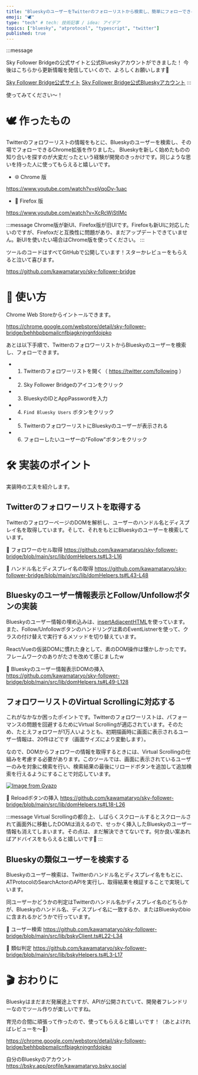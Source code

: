 ```yaml
---
title: "BlueskyのユーザーをTwitterのフォローリストから検索し、簡単にフォローできるツールを作った"
emoji: "🕊️"
type: "tech" # tech: 技術記事 / idea: アイデア
topics: ["bluesky", "atprotocol", "typescript", "twitter"]
published: true
---
```


:::message

Sky Follower Bridgeの公式サイトと公式Blueskyアカウントができました！
今後はこちらから更新情報を発信していくので、よろしくお願いします🙏

[Sky Follower Bridge公式サイト](https://www.sky-follower-bridge.dev/)
[Sky Follower Bridge公式Blueskyアカウント](https://bsky.app/profile/sky-follower-bridge.dev)
:::

使ってみてください〜！

# 🕊️ 作ったもの
Twitterのフォロワーリストの情報をもとに、Blueskyのユーザーを検索し、その場でフォローできるChrome拡張を作りました。
Blueskyを新しく始めたものの知り合いを探すのが大変だったという経験が開発のきっかけです。同じような思いを持った人に使ってもらえると嬉しいです。

* 🌐 Chrome 版

https://www.youtube.com/watch?v=pVqoDv-1uac

* 🦊 Firefox 版

https://www.youtube.com/watch?v=XcRcWjStIMc

:::message
Chrome版が新UI、Firefox版が旧UIです。Firefoxも新UIに対応したいのですが、Firefoxだと互換性に問題があり、まだアップデートできていません。新UIを使いたい場合はChrome版を使ってください。
:::


ツールのコードはすべてGitHubで公開しています！スターかレビューをもらえると泣いて喜びます。

https://github.com/kawamataryo/sky-follower-bridge

# 🚀 使い方
Chrome Web Storeからイントールできます。

https://chrome.google.com/webstore/detail/sky-follower-bridge/behhbpbpmailcnfbjagknjngnfdojpko

あとは以下手順で、TwitterのフォロワーリストからBlueskyのユーザーを検索し、フォローできます。

- 1. Twitterのフォロワーリストを開く（ https://twitter.com/following ）
- 2. Sky Follower Bridgeのアイコンをクリック
- 3. BlueskyのIDとAppPasswordを入力
- 4. `Find Bluesky Users` ボタンをクリック
- 5. TwitterのフォロワーリストにBlueskyのユーザーが表示される
- 6. フォローしたいユーザーの"Follow"ボタンをクリック

# 🛠️ 実装のポイント

実装時の工夫を紹介します。

## Twitterのフォロワーリストを取得する
TwitterのフォロワーページのDOMを解析し、ユーザーのハンドル名とディスプレイ名を取得しています。そして、それをもとにBlueskyのユーザーを検索しています。

📌 フォロワーのセル取得
https://github.com/kawamataryo/sky-follower-bridge/blob/main/src/lib/domHelpers.ts#L3-L16

📌️ ハンドル名とディスプレイ名の取得
https://github.com/kawamataryo/sky-follower-bridge/blob/main/src/lib/domHelpers.ts#L43-L48

## Blueskyのユーザー情報表示とFollow/Unfollowボタンの実装
Blueskyのユーザー情報の埋め込みは、[insertAdjacentHTML](https://developer.mozilla.org/ja/docs/Web/API/Element/insertAdjacentHTML)を使っています。
また、Follow/Unfollowボタンのハンドリングは素のEventListnerを使って、クラスの付け替えで実行するメソッドを切り替えています。

React/Vueの仮装DOMに慣れた身として、素のDOM操作は懐かしかったです。フレームワークのありがたさを改めて感じましたw

📌 Blueskyのユーザー情報表示DOMの挿入
https://github.com/kawamataryo/sky-follower-bridge/blob/main/src/lib/domHelpers.ts#L49-L128


## フォロワーリストのVirtual Scrollingに対応する
これがなかなか困ったポイントです。Twitterのフォロワーリストは、パフォーマンスの問題を回避するためにVirtual Scrollingが適応されています。そのため、たとえフォロワーが1万人いようとも、初期描画時に画面に表示されるユーザー情報は、20件ほどです（画面サイズにより変動します）。

なので、DOMからフォロワーの情報を取得するときには、Virtual Scrollingの仕組みを考慮する必要があります。このツールでは、画面に表示されているユーザーのみを対象に検索を行い、検索結果の最後にリロードボタンを追加して追加検索を行えるようにすることで対応しています。

[![Image from Gyazo](https://i.gyazo.com/e3673111e9589d4b308b8e6e987114cc.gif)](https://gyazo.com/e3673111e9589d4b308b8e6e987114cc)

📌 Reloadボタンの挿入
https://github.com/kawamataryo/sky-follower-bridge/blob/main/src/lib/domHelpers.ts#L18-L26

:::message
Virtual Scrollingの都合上、しばらくスクロールするとスクロールされて画面外に移動したDOMは消えるので、せっかく挿入したBlueskyのユーザー情報も消えてしまいます。その点は、まだ解決できてないです。何か良い案あればアドバイスをもらえると嬉しいです🙏
:::

## Blueskyの類似ユーザーを検索する
Blueskyのユーザー検索は、Twitterのハンドル名とディスプレイ名をもとに、ATProtocolのSearchActorのAPIを実行し、取得結果を検証することで実現しています。

同ユーザーかどうかの判定はTwitterのハンドル名かディスプレイ名のどちらかが、Blueskyのハンドル名、ディスプレイ名に一致するか、またはBlueskyのbioに含まれるかどうかで行っています。

📌 ユーザー検索
https://github.com/kawamataryo/sky-follower-bridge/blob/main/src/lib/bskyClient.ts#L22-L34

📌 類似判定
https://github.com/kawamataryo/sky-follower-bridge/blob/main/src/lib/bskyHelpers.ts#L3-L17

# 🎬 おわりに

Blueskyはまだまだ発展途上ですが、APIが公開されていて、開発者フレンドリーなのでツール作りが楽しいですね。

育児の合間に頑張って作ったので、使ってもらえると嬉しいです！（あとよければレビューを〜🙏）

https://chrome.google.com/webstore/detail/sky-follower-bridge/behhbpbpmailcnfbjagknjngnfdojpko

自分のBlueskyのアカウント
https://bsky.app/profile/kawamataryo.bsky.social
